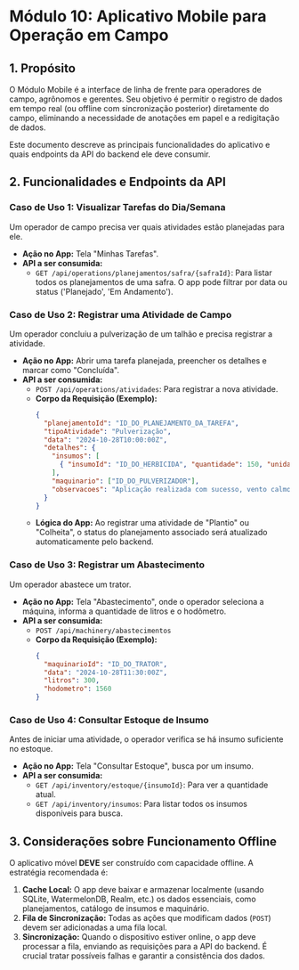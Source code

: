 # Módulo 10: Aplicativo Mobile para Operação em Campo

## 1. Propósito

O Módulo Mobile é a interface de linha de frente para operadores de campo, agrônomos e gerentes. Seu objetivo é permitir o registro de dados em tempo real (ou offline com sincronização posterior) diretamente do campo, eliminando a necessidade de anotações em papel e a redigitação de dados.

Este documento descreve as principais funcionalidades do aplicativo e quais endpoints da API do backend ele deve consumir.

## 2. Funcionalidades e Endpoints da API

### Caso de Uso 1: Visualizar Tarefas do Dia/Semana
Um operador de campo precisa ver quais atividades estão planejadas para ele.

*   **Ação no App:** Tela "Minhas Tarefas".
*   **API a ser consumida:**
    *   `GET /api/operations/planejamentos/safra/{safraId}`: Para listar todos os planejamentos de uma safra. O app pode filtrar por data ou status ('Planejado', 'Em Andamento').

### Caso de Uso 2: Registrar uma Atividade de Campo
Um operador concluiu a pulverização de um talhão e precisa registrar a atividade.

*   **Ação no App:** Abrir uma tarefa planejada, preencher os detalhes e marcar como "Concluída".
*   **API a ser consumida:**
    *   `POST /api/operations/atividades`: Para registrar a nova atividade.
    *   **Corpo da Requisição (Exemplo):**
        ```json
        {
          "planejamentoId": "ID_DO_PLANEJAMENTO_DA_TAREFA",
          "tipoAtividade": "Pulverização",
          "data": "2024-10-28T10:00:00Z",
          "detalhes": {
            "insumos": [
              { "insumoId": "ID_DO_HERBICIDA", "quantidade": 150, "unidade": "L" }
            ],
            "maquinario": ["ID_DO_PULVERIZADOR"],
            "observacoes": "Aplicação realizada com sucesso, vento calmo."
          }
        }
        ```
    *   **Lógica do App:** Ao registrar uma atividade de "Plantio" ou "Colheita", o status do planejamento associado será atualizado automaticamente pelo backend.

### Caso de Uso 3: Registrar um Abastecimento
Um operador abastece um trator.

*   **Ação no App:** Tela "Abastecimento", onde o operador seleciona a máquina, informa a quantidade de litros e o hodômetro.
*   **API a ser consumida:**
    *   `POST /api/machinery/abastecimentos`
    *   **Corpo da Requisição (Exemplo):**
        ```json
        {
          "maquinarioId": "ID_DO_TRATOR",
          "data": "2024-10-28T11:30:00Z",
          "litros": 300,
          "hodometro": 1560
        }
        ```

### Caso de Uso 4: Consultar Estoque de Insumo
Antes de iniciar uma atividade, o operador verifica se há insumo suficiente no estoque.

*   **Ação no App:** Tela "Consultar Estoque", busca por um insumo.
*   **API a ser consumida:**
    *   `GET /api/inventory/estoque/{insumoId}`: Para ver a quantidade atual.
    *   `GET /api/inventory/insumos`: Para listar todos os insumos disponíveis para busca.

## 3. Considerações sobre Funcionamento Offline

O aplicativo móvel **DEVE** ser construído com capacidade offline. A estratégia recomendada é:
1.  **Cache Local:** O app deve baixar e armazenar localmente (usando SQLite, WatermelonDB, Realm, etc.) os dados essenciais, como planejamentos, catálogo de insumos e maquinário.
2.  **Fila de Sincronização:** Todas as ações que modificam dados (`POST`) devem ser adicionadas a uma fila local.
3.  **Sincronização:** Quando o dispositivo estiver online, o app deve processar a fila, enviando as requisições para a API do backend. É crucial tratar possíveis falhas e garantir a consistência dos dados.
